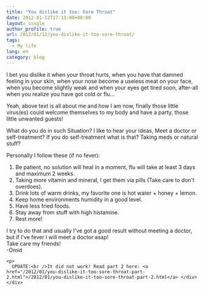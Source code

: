 ```yaml
---
title: "You dislike it too: Sore Throat"
date: 2012-01-12T17:15:00+00:00
layout: single
author_profile: true
url: 2012/01/12/you-dislike-it-too-sore-throat/
tags:
  - My life
lang: en
category: blog
---
```

<div dir="ltr" trbidi="on">
  I bet you dislike it when your throat hurts, when you have that damned feeling in your skin, when your nose become a useless meat on your face, when you become slightly weak and when your eyes get tired soon, after-all when you realize you have got cold or flu&#8230;</p> 
  
  <p>
    Yeah, above text is all about me and how I am now, finally those little virus(es) could welcome themselves to my body and have a party, those little unwanted guests!
  </p>
  
  <p>
    What do you do in such Situation? I like to hear your ideas, Meet a doctor or self-treatment? If you do self-treatment what is that? Taking meds or natural stuff?
  </p>
  
  <p>
    Personally I follow these (if no fever):
  </p>
  
  <ol>
    <li>
      Be patient, no solution will heal in a moment, flu will take at least 3 days and maximum 2 weeks.
    </li>
    <li>
      Taking more vitamin and mineral, I get them via pills (Take care to don't overdoes).
    </li>
    <li>
      Drink lots of warm drinks, my favorite one is hot water + honey + lemon.
    </li>
    <li>
      Keep home environments humidity in a good level.
    </li>
    <li>
      Have less fried foods.
    </li>
    <li>
      Stay away from stuff with high histamine.
    </li>
    <li>
      Rest more!
    </li>
  </ol>
  
  <div>
    I try to do that and usually I've got a good result without meeting a doctor, but if I've fever I will meet a doctor asap!
  </div>
  
  <div>
  </div>
  
  <div>
    Take care my friends!
  </div>
  
  <div>
    -Omid</p> 
    
    <p>
      UPDATE:<br />It did not work! Read part 2 here: <a href="/2012/01/you-dislike-it-too-sore-throat-part-2.html">/2012/01/you-dislike-it-too-sore-throat-part-2.html</a> </div> </div>